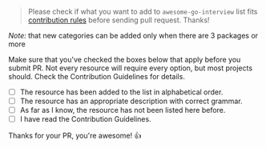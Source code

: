 > Please check if what you want to add to `awesome-go-interview` list fits [contribution rules](contributing.md) before sending pull request. Thanks!

*Note:* that new categories can be added only when there are 3 packages or more

Make sure that you've checked the boxes below that apply before you submit PR. Not every resource will require every option, but most projects should. Check the Contribution Guidelines for details.

- [ ] The resource has been added to the list in alphabetical order.
- [ ] The resource has an appropriate description with correct grammar.
- [ ] As far as I know, the resource has not been listed here before.
- [ ] I have read the Contribution Guidelines.

Thanks for your PR, you're awesome! 👍